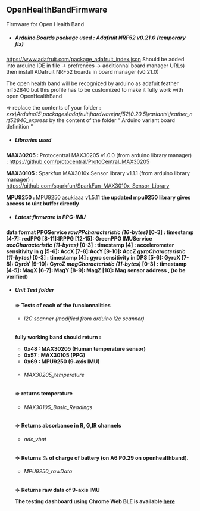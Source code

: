 ## OpenHealthBandFirmware
Firmware for Open Health Band

- ##### Arduino Boards package used : Adafruit NRF52 v0.21.0 (temporary fix)
https://www.adafruit.com/package_adafruit_index.json Should be added into arduino IDE in file -> prefrences -> additionnal board manager URLs) then install ADafruit NRF52 boards in board manager (v0.21.0)

  The open health band will be recognized by arduino as adafuit feather nrf52840
but this profile has to be customized to make it fully work with open OpenHealthBand

  => replace the contents of your folder :<i> xxx\Arduino15\packages\adafruit\hardware\nrf52\0.20.5\variants\feather_nrf52840_express</i>  by the content of the folder " Arduino variant board definition "

- ##### Libraries used
<b> MAX30205 : </b> Protocentral MAX30205 v1.0.0 (from arduino library manager) : https://github.com/protocentral/ProtoCentral_MAX30205

<b> MAX30105 : </b> Sparkfun MAX3010x Sensor library v1.1.1 (from arduino library manager) : https://github.com/sparkfun/SparkFun_MAX3010x_Sensor_Library

<b> MPU9250 : </b> MPU9250 asukiaaa v1.5.11 <b> the updated mpu9250 library gives access to uint buffer directly

- ##### Latest firmware is PPG-IMU
data format
<b>PPGService</b>
<i>rawPPcharacteristic (16-bytes)</i>
[0-3] : timestamp
[4-7]: redPPG
[8-11]:IRPPG
[12-15]: GreenPPG
<b>IMUService</b>
<i>accCharacteristic (11-bytes)</i>
[0-3] : timestamp
[4] : accelerometer sensitivity in g
[5-6]: AccX
[7-8]:AccY
[9-10]: AccZ
<i>gyroCharacteristic (11-bytes)</i>
[0-3] : timestamp
[4] : gyro sensitivity in DPS
[5-6]: GyroX
[7-8]: GyroY
[9-10]: GyroZ
<i>magCharacteristic (11-bytes)</i>
[0-3] : timestamp
[4-5]: MagX
[6-7]: MagY
[8-9]: MagZ
[10]: Mag sensor address , (to be verified)

- ##### Unit Test folder
  => Tests of each of the funcionnalities
  * ###### I2C scanner (modified from arduino I2c scanner)
  fully working band should return :
   -  0x48 : MAX30205 (Human temperature sensor)
   -  0x57 : MAX30105 (PPG)
   -  0x69 : MPU9250 (9-axis IMU)

  * ###### MAX30205_temperature
  => returns temperature

  * ###### MAX30105_Basic_Readings
  => Returns absorbance in R, G,IR channels

  * ###### adc_vbat
  => Returns % of charge of battery (on A6 P0.29 on openhealthband).

  * ###### MPU9250_rawData
  => Returns raw data of 9-axis IMU
  
  The testing dashboard using Chrome Web BLE is available [here](https://movuino.github.io/OpenHealthBandFirmware/Testing/Firmware_PPG86141_IMU_TensorFlow_Temperature_DA/Firmware_PPG86141_IMU_TensorFlow_Temperature_and_webBLE/HTMLPage-BLE-GUI-PPG86141_IMU/) 
